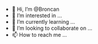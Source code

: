 - 👋 Hi, I’m @Broncan
- 👀 I’m interested in ...
- 🌱 I’m currently learning ...
- 💞️ I’m looking to collaborate on ...
- 📫 How to reach me ...

<!---
Broncan/Broncan is a ✨ special ✨ repository because its `README.md` (this file) appears on your GitHub profile.
You can click the Preview link to take a look at your changes.
--->
